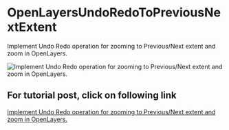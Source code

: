 # OpenLayersUndoRedoToPreviousNextExtent
Implement Undo Redo operation for zooming to Previous/Next extent and zoom in OpenLayers.

![Implement Undo Redo operation for zooming to Previous/Next extent and zoom in OpenLayers.](OpenLayers_Undo_Redo.gif)

## For tutorial post, click on following link<br/>
[Implement Undo Redo operation for zooming to Previous/Next extent and zoom in OpenLayers.](https://spatial-dev.guru/2022/02/05/implement-undo-redo-operation-for-zooming-to-previous-next-extent-and-zoom-in-openlayers/"")
